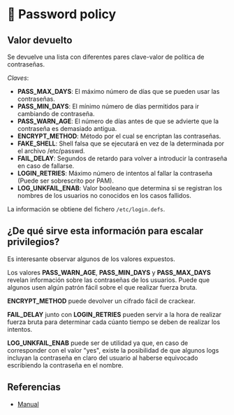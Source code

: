 # 👥 Password policy

## Valor devuelto
Se devuelve una lista con diferentes pares clave-valor de política de contraseñas.

*Claves*:
- **PASS_MAX_DAYS**: El máximo número de días que se pueden usar las contraseñas.
- **PASS_MIN_DAYS**: El mínimo número de días permitidos para ir cambiando de contraseña.
- **PASS_WARN_AGE**: El número de días antes de que se advierte que la contraseña es demasiado antigua.
- **ENCRYPT_METHOD**: Método por el cual se encriptan las contraseñas.
- **FAKE_SHELL**: Shell falsa que se ejecutará en vez de la determinada por el archivo /etc/passwd.
- **FAIL_DELAY**: Segundos de retardo para volver a introducir la contraseña en caso de fallarse.
- **LOGIN_RETRIES**: Máximo número de intentos al fallar la contraseña (Puede ser sobrescrito por PAM).
- **LOG_UNKFAIL_ENAB**: Valor booleano que determina si se registran los nombres de los usuarios no conocidos en los casos fallidos.

La información se obtiene del fichero `/etc/login.defs`.

## ¿De qué sirve esta información para escalar privilegios?
Es interesante observar algunos de los valores expuestos.

Los valores **PASS_WARN_AGE**, **PASS_MIN_DAYS** y **PASS_MAX_DAYS** revelan información sobre las contraseñas de los usuarios. Puede que algunos usen algún patrón fácil sobre el que realizar fuerza bruta.

**ENCRYPT_METHOD** puede devolver un cifrado fácil de crackear.

**FAIL_DELAY** junto con **LOGIN_RETRIES** pueden servir a la hora de realizar fuerza bruta para determinar cada cúanto tiempo se deben de realizar los intentos.

**LOG_UNKFAIL_ENAB** puede ser de utilidad ya que, en caso de corresponder con el valor "yes", existe la posibilidad de que algunos logs incluyan la contraseña en claro del usuario al haberse equivocado escribiendo la contraseña en el nombre.

## Referencias
- [Manual](https://man7.org/linux/man-pages/man5/login.defs.5.html)